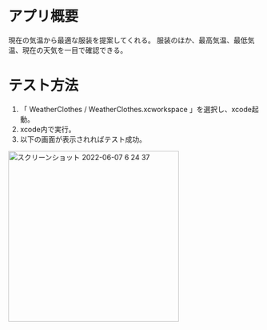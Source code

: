 # アプリ概要
現在の気温から最適な服装を提案してくれる。
服装のほか、最高気温、最低気温、現在の天気を一目で確認できる。

# テスト方法

 1. 「 WeatherClothes / WeatherClothes.xcworkspace 」を選択し、xcode起動。
 2.  xcode内で実行。
 3.  以下の画面が表示されればテスト成功。
<img width="341" alt="スクリーンショット 2022-06-07 6 24 37" src="https://user-images.githubusercontent.com/49747862/172253076-896bf6cb-2411-4dbb-b076-1ee4c3369ff0.png">
